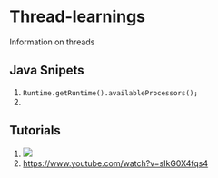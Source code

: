 # Thread-learnings
Information on threads


## Java Snipets
1. ``` Runtime.getRuntime().availableProcessors(); ```
2. 

## Tutorials
 1. [![](https://res.cloudinary.com/marcomontalbano/image/upload/v1630489099/video_to_markdown/images/youtube--6Oo-9Can3H8-c05b58ac6eb4c4700831b2b3070cd403.jpg)](https://www.youtube.com/watch?v=6Oo-9Can3H8 "")
 2. https://www.youtube.com/watch?v=sIkG0X4fqs4
